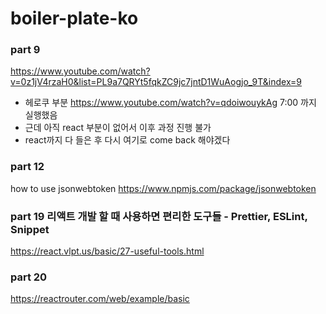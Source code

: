 # boiler-plate-ko


### part 9
https://www.youtube.com/watch?v=0z1jV4rzaH0&list=PL9a7QRYt5fqkZC9jc7jntD1WuAogjo_9T&index=9

- 헤로쿠 부분
https://www.youtube.com/watch?v=qdoiwouykAg 7:00 까지 실행했음
- 근데 아직 react 부분이 없어서 이후 과정 진행 불가
- react까지 다 들은 후 다시 여기로 come back 해야겠다


### part 12
how to use jsonwebtoken
https://www.npmjs.com/package/jsonwebtoken


### part 19  리액트 개발 할 때 사용하면 편리한 도구들 - Prettier, ESLint, Snippet
https://react.vlpt.us/basic/27-useful-tools.html

### part 20
https://reactrouter.com/web/example/basic

